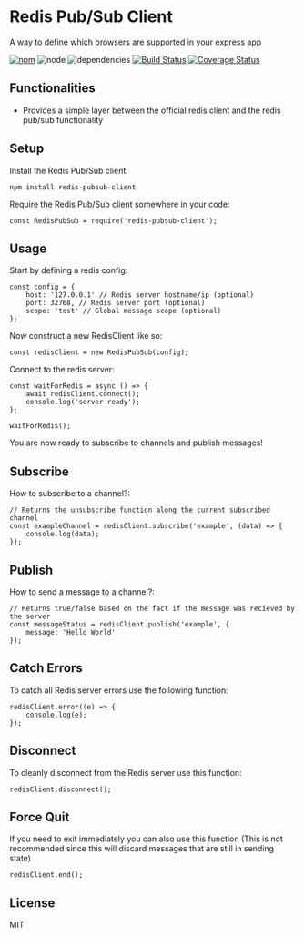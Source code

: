 # Redis Pub/Sub Client

A way to define which browsers are supported in your express app

[![npm](https://img.shields.io/npm/v/redis-pubsub-client.svg)](https://www.npmjs.com/package/redis-pubsub-client) ![node](https://img.shields.io/node/v/redis-pubsub-client.svg) ![dependencies](https://david-dm.org/glenndehaan/redis-pubsub-client.svg) [![Build Status](https://travis-ci.org/glenndehaan/redis-pubsub-client.svg?branch=master)](https://travis-ci.org/glenndehaan/redis-pubsub-client) [![Coverage Status](https://coveralls.io/repos/github/glenndehaan/redis-pubsub-client/badge.svg?branch=master)](https://coveralls.io/github/glenndehaan/redis-pubsub-client?branch=master)

## Functionalities
* Provides a simple layer between the official redis client and the redis pub/sub functionality

## Setup
Install the Redis Pub/Sub client:
```
npm install redis-pubsub-client
```
Require the Redis Pub/Sub client somewhere in your code:
```
const RedisPubSub = require('redis-pubsub-client');
```

## Usage
Start by defining a redis config:
```
const config = {
    host: '127.0.0.1' // Redis server hostname/ip (optional)
    port: 32768, // Redis server port (optional)
    scope: 'test' // Global message scope (optional)
};
```

Now construct a new RedisClient like so:
```
const redisClient = new RedisPubSub(config);
```

Connect to the redis server:
```
const waitForRedis = async () => {
    await redisClient.connect();
    console.log('server ready');
};

waitForRedis();
```

You are now ready to subscribe to channels and publish messages!

## Subscribe
How to subscribe to a channel?:
```
// Returns the unsubscribe function along the current subscribed channel
const exampleChannel = redisClient.subscribe('example', (data) => {
    console.log(data);
});
```

## Publish
How to send a message to a channel?:
```
// Returns true/false based on the fact if the message was recieved by the server
const messageStatus = redisClient.publish('example', {
    message: 'Hello World'
});
```

## Catch Errors
To catch all Redis server errors use the following function:
```
redisClient.error((e) => {
    console.log(e);
});
```

## Disconnect
To cleanly disconnect from the Redis server use this function:
```
redisClient.disconnect();
```

## Force Quit
If you need to exit immediately you can also use this function (This is not recommended since this will discard messages that are still in sending state)
```
redisClient.end();
```

## License

MIT

